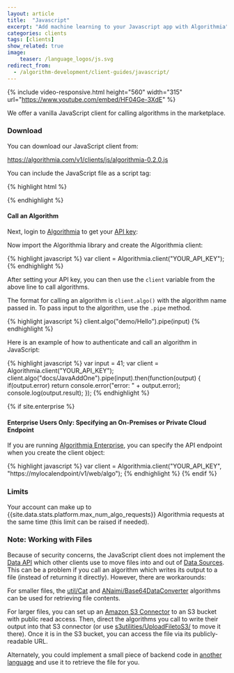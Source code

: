 ```yaml
---
layout: article
title:  "Javascript"
excerpt: "Add machine learning to your Javascript app with Algorithmia"
categories: clients
tags: [clients]
show_related: true
image:
    teaser: /language_logos/js.svg
redirect_from:
  - /algorithm-development/client-guides/javascript/
---
```


{% include video-responsive.html height="560" width="315" url="https://www.youtube.com/embed/HF04Ge-3XdE" %}

We offer a vanilla JavaScript client for calling algorithms in the marketplace.

### Download

You can download our JavaScript client from:

<a href="{{site.url}}/v1/clients/js/algorithmia-0.2.0.js" download="algorithmia-0.2.0.js">https://algorithmia.com/v1/clients/js/algorithmia-0.2.0.js</a>

You can include the JavaScript file as a script tag:

{% highlight html %}
<script src="//algorithmia.com/v1/clients/js/algorithmia-0.2.0.js" type="text/javascript"></script>
{% endhighlight %}

#### Call an Algorithm

Next, login to [Algorithmia](/) to get your [API key](/user#credentials):

Now import the Algorithmia library and create the Algorithmia client:

{% highlight javascript %}
var client = Algorithmia.client("YOUR_API_KEY");
{% endhighlight %}

After setting your API key, you can then use the `client` variable from the above line to call algorithms.

The format for calling an algorithm is `client.algo()` with the algorithm name passed in. To pass input to the algorithm, use the `.pipe` method.

{% highlight javascript %}
client.algo("demo/Hello").pipe(input)
{% endhighlight %}

Here is an example of how to authenticate and call an algorithm in JavaScript:

{% highlight javascript %}
var input = 41;
var client = Algorithmia.client("YOUR_API_KEY");
client.algo("docs/JavaAddOne").pipe(input).then(function(output) {
  if(output.error) return console.error("error: " + output.error);
  console.log(output.result);
});
{% endhighlight %}

{% if site.enterprise %}
#### Enterprise Users Only: Specifying an On-Premises or Private Cloud Endpoint
If you are running [Algorithmia Enterprise](/enterprise), you can specify the API endpoint when you create the client object:

{% highlight javascript %}
var client = Algorithmia.client("YOUR_API_KEY", "https://mylocalendpoint/v1/web/algo");
{% endhighlight %}
{% endif %}

### Limits

Your account can make up to {{site.data.stats.platform.max_num_algo_requests}} Algorithmia requests at the same time (this limit <a onclick="Intercom('show')">can be raised</a> if needed).

### Note: Working with Files

Because of security concerns, the JavaScript client does not implement the [Data API](http://docs.algorithmia.com/#data-api-specification) which other clients use to move files into and out of [Data Sources]({{site.baseurl}}/data/). This can be a problem if you call an algorithm which writes its output to a file (instead of returning it directly).  However, there are workarounds:

For smaller files, the [util/Cat]({{site.url}}/algorithms/util/Cat) and [ANaimi/Base64DataConverter](https://algorithmia.com/algorithms/ANaimi/Base64DataConverter) algorithms can be used for retrieving file contents.

For larger files, you can set up an [Amazon S3 Connector]({{site.baseurl}}/data/s3/) to an S3 bucket with public read access. Then, direct the algorithms you call to write their output into that S3 connector (or use [s3utilities/UploadFiletoS3/](https://algorithmia.com/algorithms/s3utilities/UploadFiletoS3/) to move it there). Once it is in the S3 bucket, you can access the file via its publicly-readable URL.

Alternately, you could implement a small piece of backend code in [another language]({{site.baseurl}}/clients/) and use it to retrieve the file for you.
